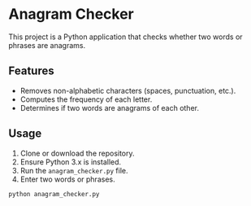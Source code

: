 # Anagram Checker

This project is a Python application that checks whether two words or phrases are anagrams.

## Features

- Removes non-alphabetic characters (spaces, punctuation, etc.).
- Computes the frequency of each letter.
- Determines if two words are anagrams of each other.

## Usage

1. Clone or download the repository.
2. Ensure Python 3.x is installed.
3. Run the `anagram_checker.py` file.
4. Enter two words or phrases.

```bash
python anagram_checker.py
